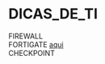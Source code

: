 # DICAS_DE_TI

FIREWALL  
FORTIGATE [aqui](https://github.com/piresand/DICAS_DE_TI/tree/main/FIREWALL/FORTIGATE)    
CHECKPOINT 